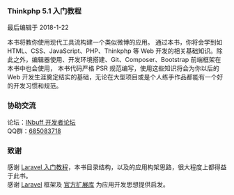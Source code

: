 <div class="card card-cascade my-5 hoverable">
    <div class="view gradient-card-header indigo">
        <h3 class="h3-responsive">Thinkphp 5.1 入门教程</h3>
        <p>最后编辑于 2018-1-22</p>
    </div>
    <div class="card-body">
        <p class="card-text">
            <span class="h4-responsive">
                本书将教你使用现代工具流构建一个类似微博的应用。 通过本书，你将会学到如 HTML、CSS、JavaScript、PHP、Thinkphp 等 Web 开发的相关基础知识。除此之外，编辑器使用、开发环境搭建、Git、Composer、Bootstrap 前端框架在本书中也会使用， 本书代码严格 PSR 规范编写，使用这些知识将会为你以后的 Web 开发生涯奠定结实的基础，无论在大型项目或是个人练手作品都能有一个好的开发习惯和规范。
            </span>
        </p>
    </div>
</div>

<div class="card card-cascade my-5 hoverable">
    <div class="view gradient-card-header indigo">
        <h3 class="h3-responsive">协助交流</h3>
    </div>
    <div class="card-body">
        <p class="card-text">
            <span class="h4-responsive">
                论坛：<a href="https://dev.inbuff.cn/forums" target="_black" rel="noopener noreferrer">INbuff 开发者论坛</a>
                <br>
                QQ群：<a href="https://shang.qq.com/wpa/qunwpa?idkey=dec8e7ee2f7c5cef3acc975f66379b3751e29df5dc3d15537fb14f2265028387" target="_black" rel="noopener noreferrer">685083718</a>
            </span>
        </p>
    </div>
</div>

<div class="card card-cascade my-5 hoverable">
    <div class="view gradient-card-header indigo">
        <h3 class="h3-responsive">致谢</h3>
    </div>
    <div class="card-body">
        <p class="card-text">
            <span class="h4-responsive">
                感谢 <a href="https://laravel-china.org/courses/laravel-essential-training-5.5" target="_black" rel="noopener noreferrer">Laravel 入门教程</a>，本书目录结构，以及的应用构架思路，很大程度上都得益于此书。
                <br>
                感谢 <a href="https://laravel.com/" target="_black">Laravel</a> 框架及 <a href="https://github.com/laravel/laravel" target="_black" rel="noopener noreferrer">官方扩展库</a> 为应用开发思想提供启发。
            </span>
        </p>
    </div>
</div>

